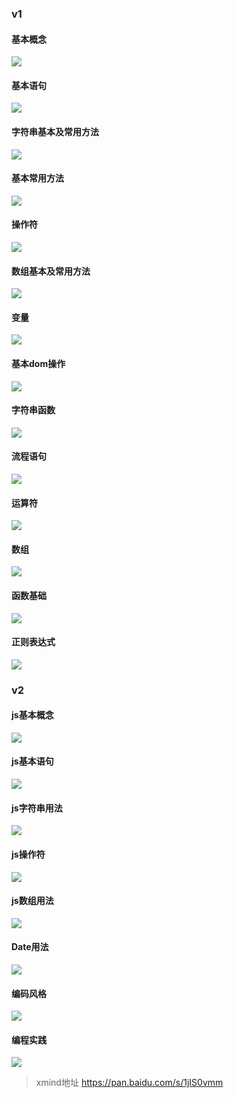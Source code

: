 ### v1
 
#### 基本概念

![](img/js/JS基础-基本概念.png)

#### 基本语句

![](img/js/JS基础-基本语句.png)

#### 字符串基本及常用方法

![](img/js/JS基础-字符串基本及常用方法汇总.png)

#### 基本常用方法

![](img/js/JS基础-常基本用方法.png)

#### 操作符

![](img/js/JS基础-操作符.png)

#### 数组基本及常用方法

![](img/js/JS基础-数组基本及常用方法.png)


#### 变量

![](img/js/变量.gif)

#### 基本dom操作

![](img/js/基本dom操作.gif)

#### 字符串函数

![](img/js/字符串函数.gif)

#### 流程语句

![](img/js/流程语句.gif)

#### 运算符

![](img/js/运算符.gif)

#### 数组

![](img/js/数组.gif)

#### 函数基础

![](img/js/函数基础.gif)

#### 正则表达式

![](img/js/正则表达式.gif)


### v2

#### js基本概念

![](http://7xq6al.com1.z0.glb.clouddn.com/JS%E5%9F%BA%E6%9C%AC%E6%A6%82%E5%BF%B5.jpg)


#### js基本语句

![](http://7xq6al.com1.z0.glb.clouddn.com/JS%E5%9F%BA%E6%9C%AC%E8%AF%AD%E5%8F%A5.jpg)

#### js字符串用法

![](http://7xq6al.com1.z0.glb.clouddn.com/JS%E5%AD%97%E7%AC%A6%E4%B8%B2%E7%94%A8%E6%B3%95.jpg)

#### js操作符

![](http://7xq6al.com1.z0.glb.clouddn.com/JS%E6%93%8D%E4%BD%9C%E7%AC%A6.jpg)

#### js数组用法

![](http://7xq6al.com1.z0.glb.clouddn.com/JS%E6%95%B0%E7%BB%84%E7%94%A8%E6%B3%95.jpg)

#### Date用法

![](http://7xq6al.com1.z0.glb.clouddn.com/Date%E7%94%A8%E6%B3%95.jpg)

#### 编码风格

![](http://7xq6al.com1.z0.glb.clouddn.com/JS%E7%BC%96%E7%A8%8B%E9%A3%8E%E6%A0%BC.jpg)

#### 编程实践

![](http://7xq6al.com1.z0.glb.clouddn.com/%E7%BC%96%E7%A8%8B%E5%AE%9E%E8%B7%B5.jpg)

> xmind地址 https://pan.baidu.com/s/1jIS0vmm